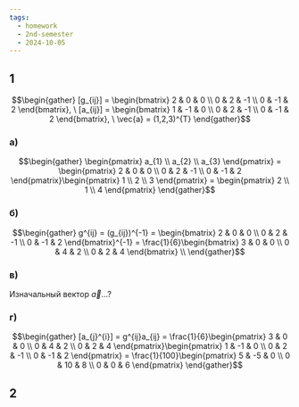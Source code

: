 ```yaml
---
tags:
  - homework
  - 2nd-semester
  - 2024-10-05
---
```

## 1

$$\begin{gather}
[g_{ij}] = \begin{bmatrix}
2 & 0 & 0 \\
0 & 2 & -1 \\
0 & -1 & 2
\end{bmatrix}, \ [a_{ij}] = \begin{bmatrix}
1 & -1 & 0 \\
0 & 2 & -1 \\
0 & -1 & 2
\end{bmatrix}, \ \vec{a} = (1,2,3)^{T}
\end{gather}$$

### а)

$$\begin{gather}
\begin{pmatrix}
a_{1} \\
a_{2} \\
a_{3}
\end{pmatrix} = \begin{pmatrix}
2 & 0 & 0 \\
0 & 2 & -1 \\
0 & -1 & 2
\end{pmatrix}\begin{pmatrix}
1 \\
2 \\
3
\end{pmatrix} = \begin{pmatrix}
2 \\
1 \\
4
\end{pmatrix}
\end{gather}$$

### б)

$$\begin{gather}
g^{ij} = (g_{ij})^{-1} = \begin{bmatrix}
2 & 0 & 0 \\
0 & 2 & -1 \\
0 & -1 & 2
\end{bmatrix}^{-1} = \frac{1}{6}\begin{bmatrix}
3 & 0 & 0 \\
0 & 4 & 2 \\
0 & 2 & 4
\end{bmatrix} \\
\end{gather}$$

### в)

Изначальный вектор $\vec{a}$...?

### г)

$$\begin{gather}
[a_{j}^{i}] = g^{ij}a_{ij} = \frac{1}{6}\begin{pmatrix}
3 & 0 & 0 \\
0 & 4 & 2 \\
0 & 2 & 4
\end{pmatrix}\begin{pmatrix}
1 & -1 & 0 \\
0 & 2 & -1 \\
0 & -1 & 2
\end{pmatrix} = \frac{1}{100}\begin{pmatrix}
5 & -5 & 0 \\
0 & 10 & 8 \\
0 & 0 & 6
\end{pmatrix}
\end{gather}$$

## 2

